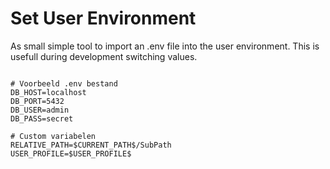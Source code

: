 # Set User Environment
As small simple tool to import an .env file into the user environment. This is usefull during development switching values.

```env 

# Voorbeeld .env bestand
DB_HOST=localhost
DB_PORT=5432
DB_USER=admin
DB_PASS=secret

# Custom variabelen
RELATIVE_PATH=$CURRENT_PATH$/SubPath
USER_PROFILE=$USER_PROFILE$
```

